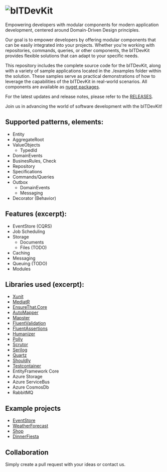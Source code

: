 ![bITDevKit](https://raw.githubusercontent.com/bridgingIT/bITdevKit/main/bITDevKit_Logo.png)
=====================================
Empowering developers with modular components for modern application development, centered around Domain-Driven Design principles.

Our goal is to empower developers by offering modular components that can be easily integrated into your projects. Whether you're working with repositories, commands, queries, or other components, the bITDevKit provides flexible solutions that can adapt to your specific needs.

This repository includes the complete source code for the bITDevKit, along with a variety of sample applications located in the ./examples folder within the solution. These samples serve as practical demonstrations of how to leverage the capabilities of the bITDevKit in real-world scenarios. All components are available as [nuget packages](https://www.nuget.org/packages?q=bitDevKit&packagetype=&prerel=true&sortby=relevance).

For the latest updates and release notes, please refer to the [RELEASES](./RELEASES.md).

Join us in advancing the world of software development with the bITDevKit!


Supported patterns, elements:
--------------------------------
- Entity
- AggregateRoot
- ValueObjects
  - TypedId
- DomainEvents
- BusinesRules, Check
- Repository
- Specifications
- Commands/Queries
- Outbox 
  - DomainEvents 
  - Messaging
- Decorator (Behavior)

Features (excerpt):
-------------------------------------
- EventStore (CQRS)
- Job Scheduling
- Storage
  - Documents
  - Files (TODO)
- Caching
- Messaging
- Queuing (TODO)
- Modules

Libraries used (excerpt):
-------------------------------------
- [Xunit](https://github.com/xunit/xunit)
- [MediatR](https://github.com/jbogard/MediatR)
- [EnsureThat.Core](https://github.com/danielwertheim/Ensure.That)
- [AutoMapper](https://github.com/AutoMapper/AutoMapper)
- [Mapster](https://github.com/MapsterMapper/Mapster)
- [FluentValidation](https://github.com/FluentValidation/FluentValidation)
- [FluentAssertions](https://github.com/fluentassertions/fluentassertions)
- [Humanizer](https://github.com/Humanizr/Humanizer)
- [Polly](https://github.com/App-vNext/Polly)
- [Scrutor](https://github.com/khellang/Scrutor)
- [Serilog](https://github.com/serilog/serilog)
- [Quartz](https://github.com/quartz-scheduler/quartz)
- [Shouldly](https://github.com/shouldly/shouldly)
- [Testcontainer](https://github.com/testcontainers)
- EntityFramework Core
- Azure Storage
- Azure ServiceBus
- Azure CosmosDb
- RabbitMQ

Example projects
-----------------
- [EventStore](https://github.com/bridgingit/bitdevkit/examples)
- [WeatherForecast](https://github.com/bridgingit/bitdevkit/examples)
- [Shop](https://github.com/bridgingit/bitdevkit/examples)
- [DinnerFiesta](https://github.com/bridgingit/bitdevkit/examples)

Collaboration
---------
Simply create a pull request with your ideas or contact us.